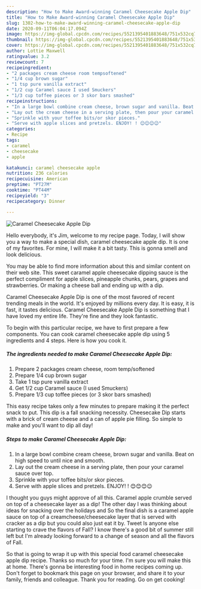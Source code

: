 ```yaml
---
description: "How to Make Award-winning Caramel Cheesecake Apple Dip"
title: "How to Make Award-winning Caramel Cheesecake Apple Dip"
slug: 1302-how-to-make-award-winning-caramel-cheesecake-apple-dip
date: 2020-09-11T06:04:17.094Z
image: https://img-global.cpcdn.com/recipes/5521395401883648/751x532cq70/caramel-cheesecake-apple-dip-recipe-main-photo.jpg
thumbnail: https://img-global.cpcdn.com/recipes/5521395401883648/751x532cq70/caramel-cheesecake-apple-dip-recipe-main-photo.jpg
cover: https://img-global.cpcdn.com/recipes/5521395401883648/751x532cq70/caramel-cheesecake-apple-dip-recipe-main-photo.jpg
author: Lottie Maxwell
ratingvalue: 3.2
reviewcount: 7
recipeingredient:
- "2 packages cream cheese room tempsoftened"
- "1/4 cup brown sugar"
- "1 tsp pure vanilla extract"
- "1/2 cup Caramel sauce I used Smuckers"
- "1/3 cup toffee pieces or 3 skor bars smashed"
recipeinstructions:
- "In a large bowl combine cream cheese, brown sugar and vanilla. Beat on high speed to until nice and smooth."
- "Lay out the cream cheese in a serving plate, then pour your caramel sauce over top."
- "Sprinkle with your toffee bits/or skor pieces."
- "Serve with apple slices and pretzels. ENJOY! ! 😊😊😊😉"
categories:
- Recipe
tags:
- caramel
- cheesecake
- apple

katakunci: caramel cheesecake apple 
nutrition: 236 calories
recipecuisine: American
preptime: "PT27M"
cooktime: "PT44M"
recipeyield: "3"
recipecategory: Dinner

---
```



![Caramel Cheesecake Apple Dip](https://img-global.cpcdn.com/recipes/5521395401883648/751x532cq70/caramel-cheesecake-apple-dip-recipe-main-photo.jpg)

Hello everybody, it's Jim, welcome to my recipe page. Today, I will show you a way to make a special dish, caramel cheesecake apple dip. It is one of my favorites. For mine, I will make it a bit tasty. This is gonna smell and look delicious.

You may be able to find more information about this and similar content on their web site. This sweet caramel apple cheesecake dipping sauce is the perfect compliment for apple slices, pineapple chunks, pears, grapes and strawberries. Or making a cheese ball and ending up with a dip.

Caramel Cheesecake Apple Dip is one of the most favored of recent trending meals in the world. It's enjoyed by millions every day. It is easy, it is fast, it tastes delicious. Caramel Cheesecake Apple Dip is something that I have loved my entire life. They're fine and they look fantastic.


To begin with this particular recipe, we have to first prepare a few components. You can cook caramel cheesecake apple dip using 5 ingredients and 4 steps. Here is how you cook it.

<!--inarticleads1-->

##### The ingredients needed to make Caramel Cheesecake Apple Dip:

1. Prepare 2 packages cream cheese, room temp/softened
1. Prepare 1/4 cup brown sugar
1. Take 1 tsp pure vanilla extract
1. Get 1/2 cup Caramel sauce (I used Smuckers)
1. Prepare 1/3 cup toffee pieces (or 3 skor bars smashed)


This easy recipe takes only a few minutes to prepare making it the perfect snack to put. This dip is a fall snacking necessity. Cheesecake Dip starts with a brick of cream cheese and a can of apple pie filling. So simple to make and you&#39;ll want to dip all day! 

<!--inarticleads2-->

##### Steps to make Caramel Cheesecake Apple Dip:

1. In a large bowl combine cream cheese, brown sugar and vanilla. Beat on high speed to until nice and smooth.
1. Lay out the cream cheese in a serving plate, then pour your caramel sauce over top.
1. Sprinkle with your toffee bits/or skor pieces.
1. Serve with apple slices and pretzels. ENJOY! ! 😊😊😊😉


I thought you guys might approve of all this. Caramel apple crumble served on top of a cheesecake layer as a dip! The other day I was thinking about ideas for snacking over the holidays and So the final dish is a caramel apple sauce on top of a creamcheese/cheesecake layer that is served with cracker as a dip but you could also just eat it by. Tweet Is anyone else starting to crave the flavors of Fall? I know there&#39;s a good bit of summer still left but I&#39;m already looking forward to a change of season and all the flavors of Fall. 

So that is going to wrap it up with this special food caramel cheesecake apple dip recipe. Thanks so much for your time. I'm sure you will make this at home. There's gonna be interesting food in home recipes coming up. Don't forget to bookmark this page on your browser, and share it to your family, friends and colleague. Thank you for reading. Go on get cooking!
